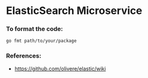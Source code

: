 # ElasticSearch Microservice

### To format the code:

```sh
go fmt path/to/your/package
```


### References:
* https://github.com/olivere/elastic/wiki
